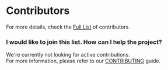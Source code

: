 # Contributors

For more details, check the [Full List](https://github.com/The-FireHub-Project/Skeleton/graphs/contributors) of contributors.

### I would like to join this list. How can I help the project?

We're currently not looking for active contributions.<br>
For more information, please refer to our [CONTRIBUTING](https://github.com/The-FireHub-Project/.github/blob/master/.github/CONTRIBUTING.md) guide.